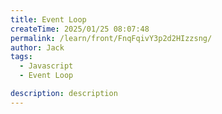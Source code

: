 ```yaml
---
title: Event Loop
createTime: 2025/01/25 08:07:48
permalink: /learn/front/FnqFqivY3p2d2HIzzsng/
author: Jack
tags:
  - Javascript
  - Event Loop

description: description
---
```


